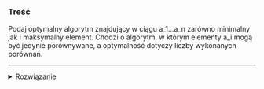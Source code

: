 ### Treść
Podaj optymalny algorytm znajdujący w ciągu a_1...a_n zarówno minimalny jak i maksymalny element. 
Chodzi o algorytm, w którym elementy a_i mogą być jedynie porównywane, a optymalność dotyczy liczby wykonanych porównań.


-----

<details><summary>Rozwiązanie</summary>

```python
def MinMax(A, n) {
    if n==1 :
        return A[0], A[0];
    if n==2:
        return min(A[0], A[1]), max(A[0], A[1]);
    
    min1, max1 = MinMax(getFirstHalfOfArray(A), n/2);
    min2, min2 = MinMax(getSecondHalfOfArray(A), n - (n/2));
    
    return min(min1, min2), max(max1, max2);
}
```
<p>
    
